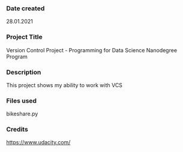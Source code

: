 ### Date created
28.01.2021

### Project Title
Version Control Project - Programming for Data Science Nanodegree Program

### Description
This project shows my ability to work with VCS

### Files used
bikeshare.py

### Credits
https://www.udacity.com/
